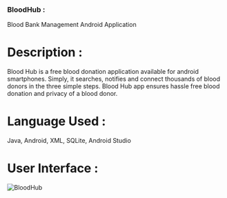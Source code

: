 ### BloodHub :

Blood Bank Management Android Application

# Description :

Blood Hub is a free blood donation application available for android smartphones. Simply, it searches, notifies and connect thousands of blood donors in the three simple steps. Blood Hub app ensures hassle free blood donation and privacy of a blood donor.

# Language Used :

Java, Android, XML, SQLite, Android Studio

# User Interface :

![BloodHub](https://user-images.githubusercontent.com/36065206/94986259-e4efc580-057a-11eb-8093-d8e03483a11f.jpg)

